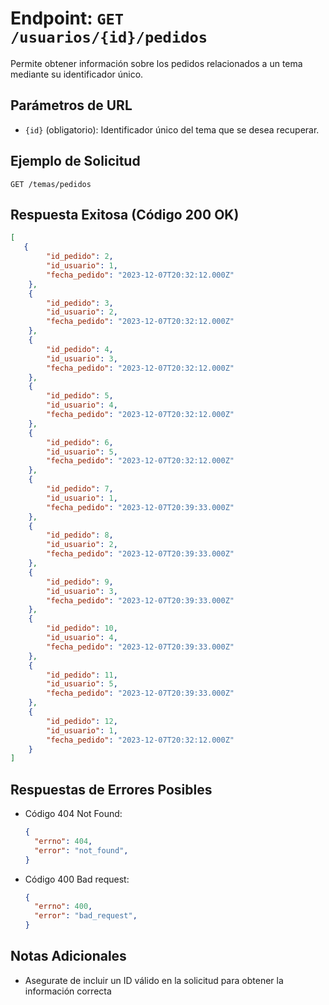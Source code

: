 # Endpoint: `GET /usuarios/{id}/pedidos`

Permite obtener información sobre los pedidos relacionados a un tema mediante su
identificador único.

## Parámetros de URL
- `{id}` (obligatorio): Identificador único del tema que se desea recuperar.

## Ejemplo de Solicitud
```http
GET /temas/pedidos
```

## Respuesta Exitosa (Código 200 OK)
```json
[
   {
        "id_pedido": 2,
        "id_usuario": 1,
        "fecha_pedido": "2023-12-07T20:32:12.000Z"
    },
    {
        "id_pedido": 3,
        "id_usuario": 2,
        "fecha_pedido": "2023-12-07T20:32:12.000Z"
    },
    {
        "id_pedido": 4,
        "id_usuario": 3,
        "fecha_pedido": "2023-12-07T20:32:12.000Z"
    },
    {
        "id_pedido": 5,
        "id_usuario": 4,
        "fecha_pedido": "2023-12-07T20:32:12.000Z"
    },
    {
        "id_pedido": 6,
        "id_usuario": 5,
        "fecha_pedido": "2023-12-07T20:32:12.000Z"
    },
    {
        "id_pedido": 7,
        "id_usuario": 1,
        "fecha_pedido": "2023-12-07T20:39:33.000Z"
    },
    {
        "id_pedido": 8,
        "id_usuario": 2,
        "fecha_pedido": "2023-12-07T20:39:33.000Z"
    },
    {
        "id_pedido": 9,
        "id_usuario": 3,
        "fecha_pedido": "2023-12-07T20:39:33.000Z"
    },
    {
        "id_pedido": 10,
        "id_usuario": 4,
        "fecha_pedido": "2023-12-07T20:39:33.000Z"
    },
    {
        "id_pedido": 11,
        "id_usuario": 5,
        "fecha_pedido": "2023-12-07T20:39:33.000Z"
    },
    {
        "id_pedido": 12,
        "id_usuario": 1,
        "fecha_pedido": "2023-12-07T20:32:12.000Z"
    }
]
```

## Respuestas de Errores Posibles
- Código 404 Not Found:

  ```json
  {
    "errno": 404,
    "error": "not_found",
  }
  ```

- Código 400 Bad request:
  ```json
  {
    "errno": 400,
    "error": "bad_request",
  }
  ``` 

## Notas Adicionales

- Asegurate de incluir un ID válido en la solicitud para obtener la información correcta
